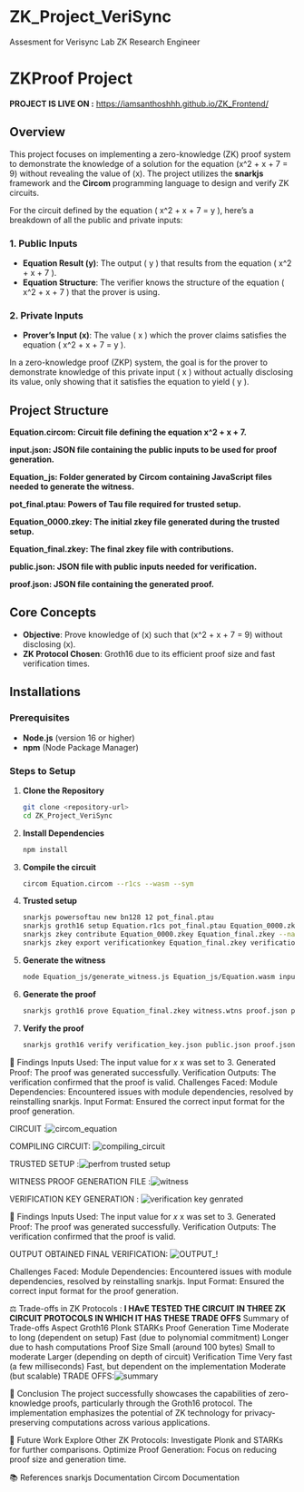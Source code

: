 # ZK_Project_VeriSync
Assesment for Verisync Lab ZK Research Engineer
# ZKProof Project

**PROJECT IS LIVE ON :**
      https://iamsanthoshhh.github.io/ZK_Frontend/
   
## Overview
This project focuses on implementing a zero-knowledge (ZK) proof system to demonstrate the knowledge of a solution for the equation \(x^2 + x + 7 = 9\) without revealing the value of \(x\). The project utilizes the **snarkjs** framework and the **Circom** programming language to design and verify ZK circuits.

For the circuit defined by the equation \( x^2 + x + 7 = y \), here’s a breakdown of all the public and private inputs:

### 1. **Public Inputs**
   - **Equation Result (y)**: The output \( y \) that results from the equation \( x^2 + x + 7 \).
   - **Equation Structure**: The verifier knows the structure of the equation \( x^2 + x + 7 \) that the prover is using.

### 2. **Private Inputs**
   - **Prover’s Input (x)**: The value \( x \) which the prover claims satisfies the equation \( x^2 + x + 7 = y \).
  
In a zero-knowledge proof (ZKP) system, the goal is for the prover to demonstrate knowledge of this private input \( x \) without actually disclosing its value, only showing that it satisfies the equation to yield \( y \).

## Project Structure
**Equation.circom: Circuit file defining the equation x^2 + x + 7.**

**input.json: JSON file containing the public inputs to be used for proof generation.**

**Equation_js: Folder generated by Circom containing JavaScript files needed to generate the witness.**

**pot_final.ptau: Powers of Tau file required for trusted setup.**

**Equation_0000.zkey: The initial zkey file generated during the trusted setup.**

**Equation_final.zkey: The final zkey file with contributions.**

**public.json: JSON file with public inputs needed for verification.**

**proof.json: JSON file containing the generated proof.**

## Core Concepts
- **Objective**: Prove knowledge of \(x\) such that \(x^2 + x + 7 = 9\) without disclosing \(x\).
- **ZK Protocol Chosen**: Groth16 due to its efficient proof size and fast verification times.

## Installations

### Prerequisites
- **Node.js** (version 16 or higher)
- **npm** (Node Package Manager)

### Steps to Setup

1. **Clone the Repository**   
   ```bash
   git clone <repository-url>
   cd ZK_Project_VeriSync
2. **Install Dependencies**
   ```bash
   npm install
3. **Compile the circuit**
   ```bash
   circom Equation.circom --r1cs --wasm --sym

4. **Trusted setup**
   ```bash
   snarkjs powersoftau new bn128 12 pot_final.ptau
   snarkjs groth16 setup Equation.r1cs pot_final.ptau Equation_0000.zkey
   snarkjs zkey contribute Equation_0000.zkey Equation_final.zkey --name="First contribution" -v
   snarkjs zkey export verificationkey Equation_final.zkey verification_key.json

5. **Generate the witness**
   ```bash
   node Equation_js/generate_witness.js Equation_js/Equation.wasm input.json witness.wtns

6. **Generate the proof**
   ```bash
   snarkjs groth16 prove Equation_final.zkey witness.wtns proof.json public.json

7. **Verify the proof**
   ```bash
   snarkjs groth16 verify verification_key.json public.json proof.json


  📝 Findings
Inputs Used: The input value for 𝑥
x was set to 3.
Generated Proof: The proof was generated successfully.
Verification Outputs: The verification confirmed that the proof is valid.
Challenges Faced:
Module Dependencies: Encountered issues with module dependencies, resolved by reinstalling snarkjs.
Input Format: Ensured the correct input format for the proof generation.

CIRCUIT :![circom_equation](https://github.com/user-attachments/assets/2658072b-c073-44b4-9463-d9cc6486a01c)

COMPILING CIRCUIT: ![compiling_circuit](https://github.com/user-attachments/assets/95074823-551f-42cf-a2a1-6094a06b944f)

TRUSTED SETUP :![perfrom trusted setup](https://github.com/user-attachments/assets/96c36dee-ec80-48b4-bd88-b9ec7b68a7fc)

WITNESS PROOF GENERATION FILE :![witness](https://github.com/user-attachments/assets/febcc1f5-b457-4aec-a7b7-ed58a66b31fc)

VERIFICATION KEY GENERATION : ![verification key genrated](https://github.com/user-attachments/assets/c34d625c-a4e2-4e4d-a33c-29324d4fd423)






📝 Findings
Inputs Used: The input value for 𝑥
x was set to 3.
Generated Proof: The proof was generated successfully.
Verification Outputs: The verification confirmed that the proof is valid.

OUTPUT OBTAINED FINAL VERIFICATION: ![OUTPUT_!](https://github.com/user-attachments/assets/f68d59a8-1426-4bd9-a00b-7a646055ebb5)
 

Challenges Faced:
Module Dependencies: Encountered issues with module dependencies, resolved by reinstalling snarkjs.
Input Format: Ensured the correct input format for the proof generation.

⚖️ Trade-offs in ZK Protocols : **I HAvE TESTED THE CIRCUIT IN THREE ZK CIRCUIT PROTOCOLS IN WHICH IT HAS THESE TRADE OFFS**
Summary of Trade-offs
Aspect Groth16	Plonk	STARKs
Proof Generation Time	Moderate to long (dependent on setup)	Fast (due to polynomial commitment)	Longer due to hash computations
Proof Size	Small (around 100 bytes)	Small to moderate	Larger (depending on depth of circuit)
Verification Time	Very fast (a few milliseconds)	Fast, but dependent on the implementation	Moderate (but scalable)
TRADE OFFS:![summary](https://github.com/user-attachments/assets/e2443c01-7d51-4302-a320-b26b9d43d354)


🎯 Conclusion
The project successfully showcases the capabilities of zero-knowledge proofs, particularly through the Groth16 protocol. The implementation emphasizes the potential of ZK technology for privacy-preserving computations across various applications.

🔮 Future Work
Explore Other ZK Protocols: Investigate Plonk and STARKs for further comparisons.
Optimize Proof Generation: Focus on reducing proof size and generation time.

📚 References
snarkjs Documentation
Circom Documentation
